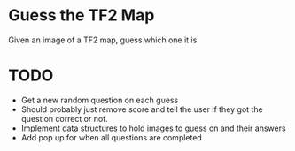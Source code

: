 # Guess the TF2 Map

Given an image of a TF2 map, guess which one it is.

# TODO

- Get a new random question on each guess
- Should probably just remove score and tell the user if they got the question correct or not.
- Implement data structures to hold images to guess on and their answers
- Add pop up for when all questions are completed